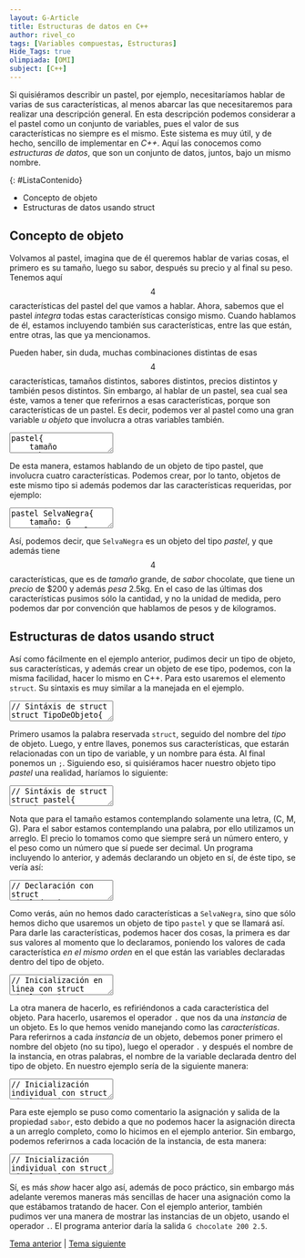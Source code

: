 ```yaml
---
layout: G-Article
title: Estructuras de datos en C++
author: rivel_co
tags: [Variables compuestas, Estructuras]
Hide_Tags: true
olimpiada: [OMI]
subject: [C++]
---
```


Si quisiéramos describir un pastel, por ejemplo, necesitaríamos hablar de varias de sus características, al menos abarcar las que necesitaremos para realizar una descripción general. En esta descripción podemos considerar a el pastel como un conjunto de variables, pues el valor de sus características no siempre es el mismo. Este sistema es muy útil, y de hecho, sencillo de implementar en *C++*. Aquí las conocemos como *estructuras de datos*, que son un conjunto de datos, juntos, bajo un mismo nombre.

{: #ListaContenido}
- Concepto de objeto
- Estructuras de datos usando struct

## Concepto de objeto

Volvamos al pastel, imagina que de él queremos hablar de varias cosas, el primero es su tamaño, luego su sabor, después su precio y al final su peso. Tenemos aquí $$ 4 $$ características del pastel del que vamos a hablar. Ahora, sabemos que el pastel *integra* todas estas características consigo mismo. Cuando hablamos de él, estamos incluyendo también sus características, entre las que están, entre otras, las que ya mencionamos.

Pueden haber, sin duda, muchas combinaciones distintas de esas $$ 4 $$ características, tamaños distintos, sabores distintos, precios distintos y también pesos distintos. Sin embargo, al hablar de un pastel, sea cual sea éste, vamos a tener que referirnos a esas características, porque son características de un pastel. Es decir, podemos ver al pastel como una gran variable *u objeto* que involucra a otras variables también.

<textarea class="output">
pastel{
    tamaño
    sabor
    precio
    peso
}</textarea>

De esta manera, estamos hablando de un objeto de tipo pastel, que involucra cuatro características. Podemos crear, por lo tanto, objetos de este mismo tipo si además podemos dar las características requeridas, por ejemplo:

<textarea class="output">
pastel SelvaNegra{
    tamaño: G
    sabor: chocolate
    precio: 200
    peso: 2.5
}</textarea>

Así, podemos decir, que `SelvaNegra` es un objeto del tipo *pastel*, y que además tiene $$ 4 $$ características, que es de *tamaño* grande, de *sabor* chocolate, que tiene un *precio* de $200 y además *pesa* 2.5kg. En el caso de las últimas dos características pusimos sólo la cantidad, y no la unidad de medida, pero podemos dar por convención que hablamos de pesos y de kilogramos.

## Estructuras de datos usando struct

Así como fácilmente en el ejemplo anterior, pudimos decir un tipo de objeto, sus características, y además crear un objeto de ese tipo, podemos, con la misma facilidad, hacer lo mismo en C++. Para esto usaremos el elemento `struct`. Su sintaxis es muy similar a la manejada en el ejemplo.

<textarea class="cpp">
// Sintáxis de struct
struct TipoDeObjeto{
    // Características
    int algo;
};</textarea>

Primero usamos la palabra reservada `struct`, seguido del nombre del *tipo* de objeto. Luego, y entre llaves, ponemos sus características, que estarán relacionadas con un tipo de variable, y un nombre para ésta. Al final ponemos un `;`. Siguiendo eso, si quisiéramos hacer nuestro objeto tipo *pastel* una realidad, haríamos lo siguiente:

<textarea class="cpp">
// Sintáxis de struct
struct pastel{
	char tamano;
	char sabor[20];
	int precio;
	float peso;
};</textarea>

Nota que para el tamaño estamos contemplando solamente una letra, (C, M, G). Para el sabor estamos contemplando una palabra, por ello utilizamos un arreglo. El precio lo tomamos como que siempre será un número entero, y el peso como un número que sí puede ser decimal. Un programa incluyendo lo anterior, y además declarando un objeto en sí, de éste tipo, se vería así:

<textarea class="cpp">
// Declaración con struct
#include &lt;iostream&gt;
using namespace std;

int main(){
    struct pastel{
        char tamano;
        char sabor[20];
        int precio;
        float peso;
    };
    
    pastel SelvaNegra;

    return 0;
}</textarea>

Como verás, aún no hemos dado características a `SelvaNegra`, sino que sólo hemos dicho que usaremos un objeto de tipo `pastel` y que se llamará así. Para darle las características, podemos hacer dos cosas, la primera es dar sus valores al momento que lo declaramos, poniendo los valores de cada característica *en el mismo orden* en el que están las variables declaradas dentro del tipo de objeto.

<textarea class="cpp">
// Inicialización en linea con struct
#include &lt;iostream&gt;
using namespace std;

int main(){
    struct pastel{
        char tamano;
        char sabor[20];
        int precio;
        float peso;
    };

    pastel SelvaNegra = {'G', "chocolate", 200, 2.5};

    return 0;
}</textarea>

La otra manera de hacerlo, es refiriéndonos a cada característica del objeto. Para hacerlo, usaremos el operador `.` que nos da una *instancia* de un objeto. Es lo que hemos venido manejando como las *características*. Para referirnos a cada *instancia* de un objeto, debemos poner primero el nombre del objeto (no su tipo), luego el operador `.` y después el nombre de la instancia, en otras palabras, el nombre de la variable declarada dentro del tipo de objeto. En nuestro ejemplo sería de la siguiente manera:

<textarea class="cpp">
// Inicialización individual con struct
#include &lt;iostream&gt;
using namespace std;

int main(){
    struct pastel{
        char tamano;
        char sabor[20];
        int precio;
        float peso;
    };

    pastel SelvaNegra;

    SelvaNegra.tamano = 'G';
    //SelvaNegra.sabor = "chocolate";
    SelvaNegra.precio = 200;
    SelvaNegra.peso = 2.5;

    cout << SelvaNegra.tamano << " ";
    //cout << SelvaNegra.sabor << " ";
    cout << SelvaNegra.precio << " ";
    cout << SelvaNegra.peso;

    return 0;
}</textarea>

Para este ejemplo se puso como comentario la asignación y salida de la propiedad `sabor`, esto debido a que no podemos hacer la asignación directa a un arreglo completo, como lo hicimos en el ejemplo anterior. Sin embargo, podemos referirnos a cada locación de la instancia, de esta manera:

<textarea class="cpp">
// Inicialización individual con struct
#include &lt;iostream&gt;
using namespace std;

int main(){
    struct pastel{
        char tamano;
        char sabor[20];
        int precio;
        float peso;
    };

    pastel SelvaNegra;

    SelvaNegra.tamano = 'G';
    //SelvaNegra.sabor = "chocolate";
    SelvaNegra.sabor[0] = 'c';
    SelvaNegra.sabor[1] = 'h';
    SelvaNegra.sabor[2] = 'o';
    SelvaNegra.sabor[3] = 'c';
    SelvaNegra.sabor[4] = 'o';
    SelvaNegra.sabor[5] = 'l';
    SelvaNegra.sabor[6] = 'a';
    SelvaNegra.sabor[7] = 't';
    SelvaNegra.sabor[8] = 'e';
    SelvaNegra.precio = 200;
    SelvaNegra.peso = 2.5;

    cout << SelvaNegra.tamano << " ";
    cout << SelvaNegra.sabor << " ";
    cout << SelvaNegra.precio << " ";
    cout << SelvaNegra.peso;

    return 0;
}</textarea>

Sí, es más *show* hacer algo así, además de poco práctico, sin embargo más adelante veremos maneras más sencillas de hacer una asignación como la que estábamos tratando de hacer. Con el ejemplo anterior, también pudimos ver una manera de mostrar las instancias de un objeto, usando el operador `.`. El programa anterior daría la salida `G chocolate 200 2.5`.

<div class="Nav">
    <a href="{{ site.baseurl }}/C++/Estructuras/Arreglos/">Tema anterior</a> | <a href="{{ site.baseurl }}/C++/Estructuras/Creacion-de-tipos/Class/">Tema siguiente</a>
</div>